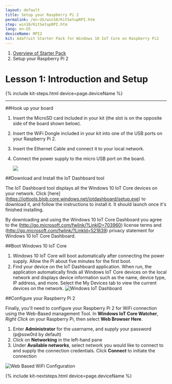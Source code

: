 ```yaml
---
layout: default
title: Setup your Raspberry Pi 2
permalink: /en-US/win10/KitSetupRPI.htm
step: win10/KitSetupRPI.htm
lang: en-US
deviceName: RPI2
kit: Adafruit Starter Pack for Windows 10 IoT Core on Raspberry Pi2
---
```

<ol class="breadcrumb">
  <li><a href="{{site.baseurl}}/{{page.lang}}/AdafruitMakerKit.htm">Overview of Starter Pack</a></li>
  <li class="active">Setup your Raspberry Pi 2</li>
</ol>

<h1 class="thin-header">Lesson 1: Introduction and Setup</h1>
{% include kit-steps.html device=page.deviceName %}

<hr/>

##Hook up your board

1. Insert the MicroSD card included in your kit (the slot is on the opposite side of the board shown below).
2. Insert the WiFi Dongle included in your kit into one of the USB ports on your Raspberry Pi 2.
3. Insert the Ethernet Cable and connect it to your local network.
4. Connect the power supply to the micro USB port on the board.



    <img class="device-images" src="{{site.baseurl}}/images/rpi2Headless.png">


##Download and Install the IoT Dashboard tool

The IoT Dashboard tool displays all the Windows 10 IoT Core devices on your network.  Click [here] (https://iottools.blob.core.windows.net/iotdashboard/setup.exe) to download it, and follow the instructions to install it.  It should launch once it's finished installing.

By downloading and using the Windows 10 IoT Core Dashboard you agree to the (http://go.microsoft.com/fwlink/?LinkID=703960) license terms and (http://go.microsoft.com/fwlink/?LinkId=521839) privacy statement for Windows 10 IoT Core Dashboard. 

##Boot Windows 10 IoT Core
1. Windows 10 IoT Core will boot automatically after connecting the power supply. Allow the Pi about five minutes for the first boot.
2. Find your device on the IoT Dashboard application. When run, the application automatically finds all Windows IoT Core devices on the local network and displays device information such as the name, device type, IP address, and more.  Select the My Devices tab to view the current devices on the network.
        ![Windows IoT Dashboard]({{site.baseurl}}/images/HeadlessMode/IoTDashboard.png)

##Configure your Raspberry Pi 2

Finally, you'll need to configure your Raspberry Pi 2 for WiFi connection using the Web-Based management Tool. In **Windows IoT Core Watcher**, *Right Click* on your Raspberry Pi, then select **Web Browser Here**.

<!-- This content is replicated at en-US/win10/SetupWiFi.md  -->

1. Enter **Administrator** for the username, and supply your password (p@ssw0rd by default)
2. Click on **Networking** in the left-hand pane
3. Under **Available networks**, select network you would like to connect to and supply the connection credentials. Click **Connect** to initiate the connection

![Web Based WiFi Configuration]({{site.baseurl}}/images/SetupWiFi/WebBWiFiConfig.png)

<!-- End of Replicated Content -->

{% include kit-nextsteps.html device=page.deviceName %}
